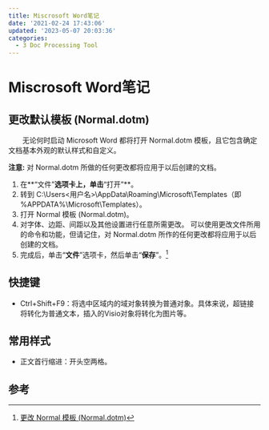 ```yaml
---
title: Miscrosoft Word笔记
date: '2021-02-24 17:43:06'
updated: '2023-05-07 20:03:36'
categories:
  - 3 Doc Processing Tool
---
```

# Miscrosoft Word笔记

## 更改默认模板 (Normal.dotm)

　　无论何时启动 Microsoft Word 都将打开 Normal.dotm 模板，且它包含确定文档基本外观的默认样式和自定义。

**注意:** 对 Normal.dotm 所做的任何更改都将应用于以后创建的文档。

1. 在**“文件”**选项卡上，单击**“打开”**。
2. 转到 C:\Users\<用户名>\AppData\Roaming\Microsoft\Templates（即 %APPDATA%\Microsoft\Templates）。
3. 打开 Normal 模板 (Normal.dotm)。
4. 对字体、边距、间距以及其他设置进行任意所需更改。 可以使用更改文件所用的命令和功能，但请记住，对 Normal.dotm 所作的任何更改都将应用于以后创建的文档。
5. 完成后，单击“**文件**”选项卡，然后单击“**保存**”。[^1]

## 快捷键

- Ctrl+Shift+F9：将选中区域内的域对象转换为普通对象。具体来说，超链接将转化为普通文本，插入的Visio对象将转化为图片等。

## 常用样式

- 正文首行缩进：开头空两格。

## 参考

[^1]: [更改 Normal 模板 (Normal.dotm)](https://support.microsoft.com/zh-cn/office/%E6%9B%B4%E6%94%B9-normal-%E6%A8%A1%E6%9D%BF-normal-dotm-06de294b-d216-47f6-ab77-ccb5166f98ea)
